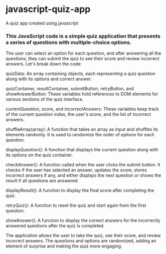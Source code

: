 # javascript-quiz-app
A quiz app created using javascript

### This JavaScript code is a simple quiz application that presents a series of questions with multiple-choice options. 
The user can select an option for each question, and after answering all the questions, they can submit the quiz to see their score and review incorrect answers. 
Let's break down the code:

quizData: An array containing objects, each representing a quiz question along with its options and correct answer.

quizContainer, resultContainer, submitButton, retryButton, and showAnswerButton: These variables hold references to DOM elements for various sections of the quiz interface.

currentQuestion, score, and incorrectAnswers: These variables keep track of the current question index, the user's score, and the list of incorrect answers.

shuffleArray(array): A function that takes an array as input and shuffles its elements randomly. It is used to randomize the order of options for each question.

displayQuestion(): A function that displays the current question along with its options on the quiz container.

checkAnswer(): A function called when the user clicks the submit button. It checks if the user has selected an answer, updates the score, stores incorrect answers if any, and either displays the next question or shows the result if all questions are answered.

displayResult(): A function to display the final score after completing the quiz.

retryQuiz(): A function to reset the quiz and start again from the first question.

showAnswer(): A function to display the correct answers for the incorrectly answered questions after the quiz is completed.

The application allows the user to take the quiz, see their score, and review incorrect answers. 
The questions and options are randomized, adding an element of surprise and making the quiz more engaging.







